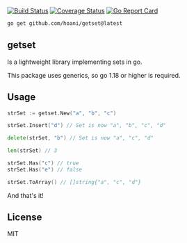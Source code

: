 [![Build Status](https://github.com/hoani/getset/workflows/Go/badge.svg)](https://github.com/hoani/getset/actions?workflow=Go)
[![Coverage Status](https://coveralls.io/repos/github/hoani/getset/badge.svg?branch=master)](https://coveralls.io/github/hoani/getset?branch=master)
[![Go Report Card](https://goreportcard.com/badge/github.com/hoani/getset)](https://goreportcard.com/report/github.com/hoani/getset)

```sh
go get github.com/hoani/getset@latest
```

## getset

Is a lightweight library implementing sets in go. 

This package uses generics, so go 1.18 or higher is required.

## Usage

```go
strSet := getset.New("a", "b", "c")

strSet.Insert("d") // Set is now "a", "b", "c", "d"

delete(strSet, "b") // Set is now "a", "c", "d"

len(strSet) // 3

strSet.Has("c") // true
strSet.Has("e") // false

strSet.ToArray() // []string{"a", "c", "d"}
```

And that's it!

## License

MIT